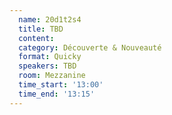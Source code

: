 ```yaml
---
  name: 20d1t2s4
  title: TBD
  content:
  category: Découverte & Nouveauté
  format: Quicky
  speakers: TBD
  room: Mezzanine
  time_start: '13:00'
  time_end: '13:15'
---
```


